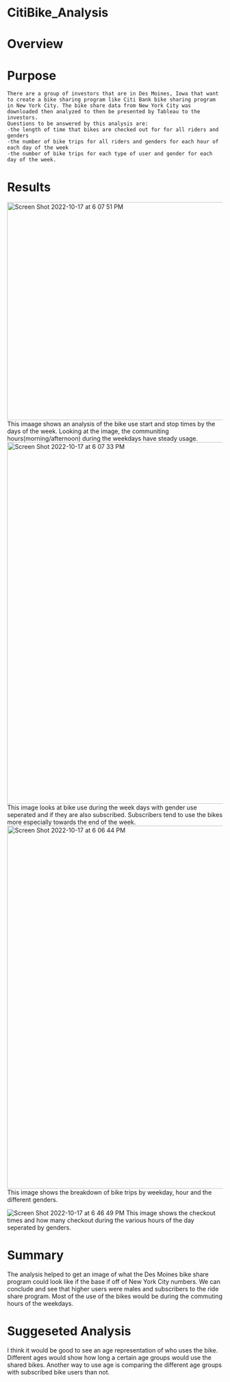# CitiBike_Analysis

# Overview
  # Purpose
    There are a group of investors that are in Des Moines, Iowa that want to create a bike sharing program like Citi Bank bike sharing program in New York City. The bike share data from New York City was downloaded then analyzed to then be presented by Tableau to the investors. 
    Questions to be answered by this analysis are:
    -the length of time that bikes are checked out for for all riders and genders
    -the number of bike trips for all riders and genders for each hour of each day of the week
    -the number of bike trips for each type of user and gender for each day of the week.
# Results
<img width="508" alt="Screen Shot 2022-10-17 at 6 07 51 PM" src="https://user-images.githubusercontent.com/107590706/196296918-6d0d088a-7a64-4720-84f2-03dfff772a45.png">
This imaage shows an analysis of the bike use start and stop times by the days of the week. Looking at the image, the communiting hours(morning/afternoon) during the weekdays have steady usage.

<img width="843" alt="Screen Shot 2022-10-17 at 6 07 33 PM" src="https://user-images.githubusercontent.com/107590706/196297160-f70d8728-3e1d-4ec8-85c0-71985f683140.png">
This image looks at bike use during the week days with gender use seperated and if they are also subscribed. Subscribers tend to use the bikes more especially towards the end of the week.

<img width="846" alt="Screen Shot 2022-10-17 at 6 06 44 PM" src="https://user-images.githubusercontent.com/107590706/196297484-fd321c3b-4687-43ce-8aa1-e5e9b55ed1a8.png">
This image shows the breakdown of bike trips by weekday, hour and the different genders.

![Screen Shot 2022-10-17 at 6 46 49 PM](https://user-images.githubusercontent.com/107590706/196297734-ad705d65-e6ca-4496-a661-eb96d890da31.png)
This image shows the checkout times and how many checkout during the various hours of the day seperated by genders.

# Summary 
The analysis helped to get an image of what the Des Moines bike share program could look like if the base if off of New York City numbers. We can conclude and see that higher users were males and subscribers to the ride share program. Most of the use of the bikes would be during the commuting hours of the weekdays. 

  # Suggeseted Analysis
  I think it would be good to see an age representation of who uses the bike. Different ages would show how long a certain age groups would use the shared bikes. Another way to use age is comparing the different age groups with subscribed bike users than not. 

